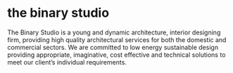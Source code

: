 # the binary studio
The Binary Studio is a young and dynamic architecture, interior designing firm, providing high
quality architectural services for both the domestic and commercial sectors. We are committed
to low energy sustainable design providing appropriate, imaginative, cost effective and
technical solutions to meet our client’s individual requirements.
